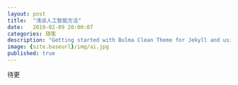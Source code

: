 ```yaml
---
layout: post
title:  "浅谈人工智能方法"
date:   2019-02-09 20:00:07
categories: 随笔
description: "Getting started with Bulma Clean Theme for Jekyll and using it with GitHub Pages"
image: {site.baseurl}/img/ai.jpg
published: true
---
```


待更